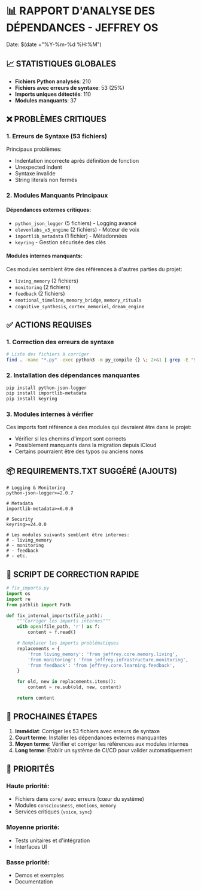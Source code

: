 # 📊 RAPPORT D'ANALYSE DES DÉPENDANCES - JEFFREY OS

Date: $(date +"%Y-%m-%d %H:%M")

## 📈 STATISTIQUES GLOBALES
- **Fichiers Python analysés**: 210
- **Fichiers avec erreurs de syntaxe**: 53 (25%)
- **Imports uniques détectés**: 110
- **Modules manquants**: 37

## ❌ PROBLÈMES CRITIQUES

### 1. Erreurs de Syntaxe (53 fichiers)
Principaux problèmes:
- Indentation incorrecte après définition de fonction
- Unexpected indent
- Syntaxe invalide
- String literals non fermés

### 2. Modules Manquants Principaux

#### Dépendances externes critiques:
- `python_json_logger` (5 fichiers) - Logging avancé
- `elevenlabs_v3_engine` (2 fichiers) - Moteur de voix
- `importlib_metadata` (1 fichier) - Métadonnées
- `keyring` - Gestion sécurisée des clés

#### Modules internes manquants:
Ces modules semblent être des références à d'autres parties du projet:
- `living_memory` (2 fichiers)
- `monitoring` (2 fichiers)
- `feedback` (2 fichiers)
- `emotional_timeline`, `memory_bridge`, `memory_rituals`
- `cognitive_synthesis`, `cortex_memoriel`, `dream_engine`

## ✅ ACTIONS REQUISES

### 1. Correction des erreurs de syntaxe
```bash
# Liste des fichiers à corriger
find . -name "*.py" -exec python3 -m py_compile {} \; 2>&1 | grep -E "SyntaxError|IndentationError"
```

### 2. Installation des dépendances manquantes
```bash
pip install python-json-logger
pip install importlib-metadata
pip install keyring
```

### 3. Modules internes à vérifier
Ces imports font référence à des modules qui devraient être dans le projet:
- Vérifier si les chemins d'import sont corrects
- Possiblement manquants dans la migration depuis iCloud
- Certains pourraient être des typos ou anciens noms

## 📦 REQUIREMENTS.TXT SUGGÉRÉ (AJOUTS)
```
# Logging & Monitoring
python-json-logger>=2.0.7

# Metadata
importlib-metadata>=6.0.0

# Security
keyring>=24.0.0

# Les modules suivants semblent être internes:
# - living_memory
# - monitoring
# - feedback
# - etc.
```

## 🔧 SCRIPT DE CORRECTION RAPIDE
```python
# fix_imports.py
import os
import re
from pathlib import Path

def fix_internal_imports(file_path):
    """Corriger les imports internes"""
    with open(file_path, 'r') as f:
        content = f.read()

    # Remplacer les imports problématiques
    replacements = {
        'from living_memory': 'from jeffrey.core.memory.living',
        'from monitoring': 'from jeffrey.infrastructure.monitoring',
        'from feedback': 'from jeffrey.core.learning.feedback',
    }

    for old, new in replacements.items():
        content = re.sub(old, new, content)

    return content
```

## 📝 PROCHAINES ÉTAPES

1. **Immédiat**: Corriger les 53 fichiers avec erreurs de syntaxe
2. **Court terme**: Installer les dépendances externes manquantes
3. **Moyen terme**: Vérifier et corriger les références aux modules internes
4. **Long terme**: Établir un système de CI/CD pour valider automatiquement

## 🎯 PRIORITÉS

### Haute priorité:
- Fichiers dans `core/` avec erreurs (cœur du système)
- Modules `consciousness`, `emotions`, `memory`
- Services critiques (`voice`, `sync`)

### Moyenne priorité:
- Tests unitaires et d'intégration
- Interfaces UI

### Basse priorité:
- Demos et exemples
- Documentation
